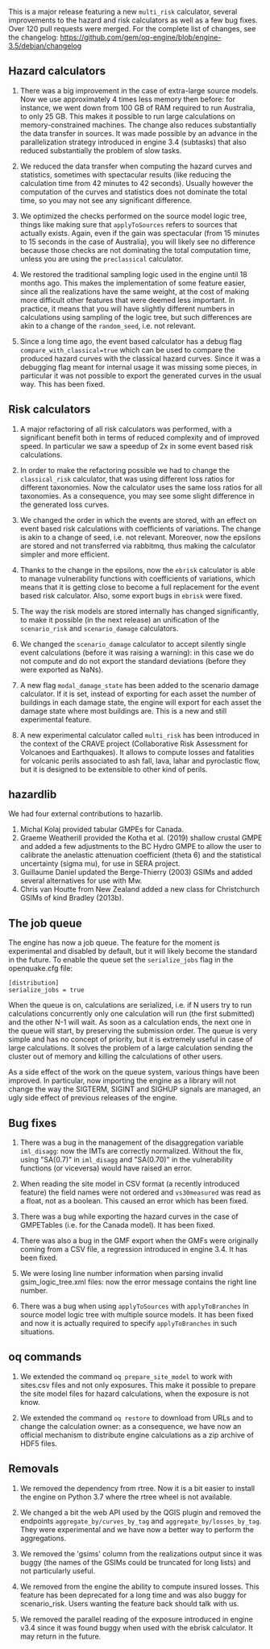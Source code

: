 This is a major release featuring a new `multi_risk` calculator,
several improvements to the hazard and risk calculators as well as a
few bug fixes. Over 120 pull requests were merged. For the complete list
of changes, see the changelog:
https://github.com/gem/oq-engine/blob/engine-3.5/debian/changelog

Hazard calculators
-----------------------------------

1. There was a big improvement in the case of extra-large source
models. Now we use approximately 4 times less memory then before: for
instance, we went down from 100 GB of RAM required to run Australia, to
only 25 GB. This makes it possible to run large calculations on
memory-constrained machines. The change also reduces substantially the
data transfer in sources. It was made possible by an advance in the
parallelization strategy introduced in engine 3.4 (subtasks) that also
reduced substantially the problem of slow tasks.

2. We reduced the data transfer when computing the hazard curves and
statistics, sometimes with spectacular results (like reducing the
calculation time from 42 minutes to 42 seconds). Usually however the
computation of the curves and statistics does not dominate the total
time, so you may not see any significant difference.

3. We optimized the checks performed on the source model logic tree, 
things like making sure that `applyToSources` refers to sources that
actually exists. Again, even if the gain was spectacular (from 15
minutes to 15 seconds in the case of Australia), you will likely see
no difference because those checks are not dominating the total
computation time, unless you are using the `preclassical` calculator.

4. We restored the traditional sampling logic used in the engine until
18 months ago. This makes the implementation of some feature easier,
since all the realizations have the same weight, at the cost of making
more difficult other features that were deemed less important.
In practice, it means that you will have slightly different numbers
in calculations using sampling of the logic tree, but such differences
are akin to a change of the `random_seed`, i.e. not relevant.

5. Since a long time ago, the event based calculator has a debug flag
`compare_with_classical=true` which can be used to compare the
produced hazard curves with the classical hazard curves. Since it was a
debugging flag meant for internal usage it was missing some pieces, in
particular it was not possible to export the generated curves in the
usual way. This has been fixed.

Risk calculators
-----------------

1. A major refactoring of all risk calculators was performed, with a
significant benefit both in terms of reduced complexity and of
improved speed. In particular we saw a speedup of 2x in some event
based risk calculations.

2. In order to make the refactoring possible we had to change the
`classical_risk` calculator, that was using different loss ratios for
different taxonomies. Now the calculator uses the same loss ratios for
all taxonomies. As a consequence, you may see some slight difference
in the generated loss curves.

3. We changed the order in which the events are stored, with an effect on
event based risk calculations with coefficients of variations. The change
is akin to a change of seed, i.e. not relevant. Moreover, now
the epsilons are stored and not transferred via rabbitmq, thus making
the calculator simpler and more efficient.

4. Thanks to the change in the epsilons, now the `ebrisk` calculator is able
to manage vulnerability functions with coefficients of variations, which
means that it is getting close to become a full replacement for the event
based risk calculator. Also, some export bugs in `ebrisk` were fixed.

5. The way the risk models are stored internally has changed significantly,
to make it possible (in the next release) an unification of the `scenario_risk`
and `scenario_damage` calculators.

6. We changed the `scenario_damage` calculator to accept silently single event
calculations (before it was raising a warning): in this case we do not
compute and do not export the standard deviations (before they were
exported as NaNs).

7. A new flag `modal_damage_state` has been added to the scenario damage
calculator. If it is set, instead of exporting for each asset the
number of buildings in each damage state, the engine will export for
each asset the damage state where most buildings are. This is a new
and still experimental feature.

8. A new experimental calculator called `multi_risk` has been introduced in
the context of the CRAVE project (Collaborative Risk Assessment for Volcanoes
and Earthquakes). It allows to compute losses and fatalities for volcanic perils
associated to ash fall, lava, lahar and pyroclastic flow, but it is designed
to be extensible to other kind of perils.

hazardlib
----------

We had four external contributions to hazarlib.

1. Michal Kolaj provided tabular GMPEs for Canada.
2. Graeme Weatherill provided the Kotha et al. (2019) shallow crustal GMPE
   and added a few adjustments to the BC Hydro GMPE to allow the user to
   calibrate the anelastic attenuation coefficient (theta 6) and the
   statistical uncertainty (sigma mu), for use in SERA project.
3. Guillaume Daniel updated the Berge-Thierry (2003) GSIMs and added several
   alternatives for use with Mw.
4. Chris van Houtte from New Zealand added a new class for Christchurch
   GSIMs of kind Bradley (2013b).

The job queue
---------------

The engine has now a job queue. The feature for the moment is experimental
and disabled by default, but it will likely become the standard in the future.
To enable the queue set the `serialize_jobs` flag in the openquake.cfg file:

```
[distribution]
serialize_jobs = true
```
When the queue is on, calculations are serialized, i.e. if N users try to
run calculations concurrently only one calculation will run (the first
submitted) and the other N-1 will wait. As soon as a calculation ends, the next
one in the queue will start, by preserving the submission order. The queue
is very simple and has no concept of priority, but it is extremely useful in
case of large calculations. It solves the problem of a large calculation
sending the cluster out of memory and killing the calculations of other
users.

As a side effect of the work on the queue system, various things have been
improved. In particular, now importing the engine as a library will not
change the way the SIGTERM, SIGINT and SIGHUP signals are managed, an ugly
side effect of previous releases of the engine. 

Bug fixes
-----------

1. There was a bug in the management of the disaggregation variable
`iml_disagg`: now the IMTs are correctly normalized. Without the fix,
using "SA(0.7)" in `iml_disagg` and "SA(0.70)" in the vulnerability
functions (or viceversa) would have raised an error.

2. When reading the site model in CSV format (a recently introduced
feature) the field names were not ordered and `vs30measured` was read
as a float, not as a boolean. This caused an error which has been
fixed.

3. There was a bug while exporting the hazard curves in the case of
GMPETables (i.e. for the Canada model). It has been fixed.

4. There was also a bug in the GMF export when the GMFs were
originally coming from a CSV file, a regression introduced in engine
3.4. It has been fixed.

5. We were losing line number information when parsing invalid
gsim_logic_tree.xml files: now the error message contains the right
line number.

6. There was a bug when using `applyToSources` with `applyToBranches`
in source model logic tree with multiple source models. It has been
fixed and now it is actually required to specify `applyToBranches` in
such situations.

oq commands
-----------

1. We extended the command `oq prepare_site_model` to work with sites.csv files
and not only exposures. This make it possible to prepare the site model files
for hazard calculations, when the exposure is not know.

2. We extended the command `oq restore` to download from URLs and to
change the calculation owner: as a consequence, we have now an
official mechanism to distribute engine calculations as a zip archive
of HDF5 files.

Removals
------------------------

1. We removed the dependency from rtree. Now it is a bit easier to install
the engine on Python 3.7 where the rtree wheel is not available.

2. We changed a bit the web API used by the QGIS plugin and removed
the endpoints `aggregate_by/curves_by_tag` and `aggregate_by/losses_by_tag`.
They were experimental and we have now a better way to perform the aggregations.

3. We removed the 'gsims' column from the realizations output since it was
buggy (the names of the GSIMs could be truncated for long lists) and not
particularly useful.

4. We removed from the engine the ability to compute insured
losses. This feature has been deprecated for a long time and was also
buggy for scenario_risk. Users wanting the feature back should talk
with us.

7. We removed the parallel reading of the exposure introduced in engine v3.4
since it was found buggy when used with the ebrisk calculator. It may return
in the future.
